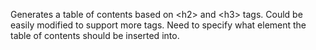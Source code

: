 Generates a table of contents based on \<h2> and \<h3> tags.
Could be easily modified to support more tags.
Need to specify what element the table of contents should be inserted into.
